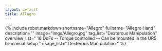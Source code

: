 ```yaml
---
layout: default
title: Allegro
---
```


{% include robot.markdown
    shortname="Allegro"
    fullname="Allegro Hand"
    description=""
    image="imgs/Allegro.jpg"
    tag_list="Dexterous Manipulation"
    overview_list="
        16 DoFs
        --
        Torque controlled
        --
        Can be mounted in the UR5 bi-manual setup
    "
    usage_list="
        Dexterous Manipulation
    "
%}